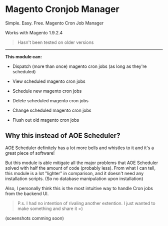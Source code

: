 # Magento Cronjob Manager
Simple. Easy. Free. Magento Cron Job Manager

Works with Magento 1.9.2.4

> Hasn't been tested on older versions

----

__This module can:__

* Dispatch (more than once) magento cron jobs (as long as they're scheduled)

* View scheduled magento cron jobs

* Schedule new magento cron jobs

* Delete scheduled magento cron jobs

* Change scheduled magento cron jobs

* Flush out old magento cron jobs


## Why this instead of AOE Scheduler?

AOE Scheduler definitely has a lot more bells and whistles to it and it's a great piece of software!

But this module is able mitigate all the major problems that AOE Scheduler solved with half the amount of code (probably less).
From what I can tell, this module is a lot "lighter" in comparison, and it doesn't need any installation scripts. (So no database manipulation upon installation)

Also, I personally think this is the most intuitive way to handle Cron jobs from the backend UI.

> P.s. I had no intention of rivaling another extention. I just wanted to make something and share it =)

(sceenshots comming soon)

